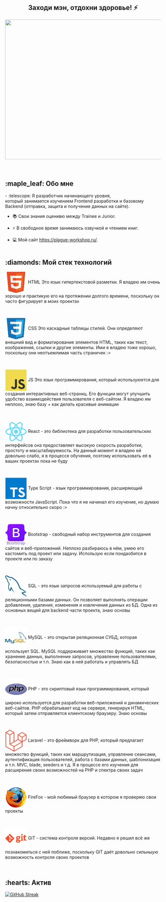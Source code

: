 <h2 align="center">Заходи мэн, отдохни здоровье! ⚡</h2>
<div id="header" align="center">
  <img src="https://cojo.ru/wp-content/uploads/2022/12/koster-1-1.webp" width="750" height="450"/> <!-- https://i.pinimg.com/originals/90/48/33/904833acff78df55bfb620a2114b96af.jpg    https://get.pxhere.com/photo/night-flame-fire-darkness-campfire-bonfire-geological-phenomenon-108694.jpg -->
</div>
<br><br>
<h2>:maple_leaf: Обо мне</h2>
<!-- <p>Я разработчик начинающего уровня. <br> Который занимается изучением Frontend разработки и базовому Backend (отправка, защита и получение данных на сайте).:hammer_and_wrench: </p> -->
- :telescope: Я разработчик начинающего уровня, <br> который занимается изучением Frontend разработки и базовому Backend (отправка, защита и получение данных на сайте). 

- :books: Свои знания оценивю между Trainee и Junior. 

- :zap: В свободное время занимаюсь озвучкой и чтением книг.

- :computer: Мой сайт https://plague-workshop.ru/.
<br><br>
<h2>:diamonds: Мой стек технологий</h2>
<div>
    <div>
        <p><img align="center" src="https://github.com/devicons/devicon/blob/master/icons/html5/html5-original.svg" width="70" height="70"/> HTML Это язык гипертекстовой разметки. Я владею им очень хорошо и практикую его на протяжении долгого времени, поскольку он часто фигурирует в  моих проектах</p>
    </div>
  <br>
    <div>
        <p><img align="center" src="https://github.com/devicons/devicon/blob/master/icons/css3/css3-original.svg" width="70" height="70"/> CSS Это каскадные таблицы стилей. Они определяют внешний вид и форматирование элементов HTML, таких как текст, изображения, ссылки и другие элементы. Ими я владею тоже хорошо, поскольку они неотъемлимая часть страничек :></p>
    </div>
  <br>
    <div>
        <p><img align="center" src="https://github.com/devicons/devicon/blob/master/icons/javascript/javascript-original.svg" width="70" height="70"/> JS Это язык программирования, который используюется для создания интерактивных веб-страниц. Его функции могут улучшить удобство взаимодействия пользователя с веб-сайтом. Я владею им неплохо, знаю базу + как делать красивые анимации</p>
    </div>
  <br>
    <div>
        <p><img align="center" src="https://github.com/devicons/devicon/blob/master/icons/react/react-original.svg" width="70" height="70"/> React - это библиотека для разработки пользовательских интерфейсов она предоставляет высокую скорость разработки, простоту и масштабируемость. На данный момент я владею ей довольно слабо, я в процессе обучения, поэтому использовать её в ваших проектах пока не буду </p>
    </div>
  <br>
    <div>
        <p><img align="center" src="https://github.com/devicons/devicon/blob/master/icons/typescript/typescript-original.svg" width="70" height="70"/> Type Script - язык программирования, расширяющий возможности JavaScript. Пока что я не начинал его изучение, но думаю начну относительно скоро :></p>
    </div>
  <br>
    <div>
        <p><img align="center" src="https://github.com/devicons/devicon/blob/master/icons/bootstrap/bootstrap-original-wordmark.svg" width="70" height="70"/> Bootstrap - cвободный набор инструментов для создания сайтов и веб-приложений. Неплохо разбираюсь в нём, умею его кастомить под проект или задачу. Использую если пондаобится в проекте или по заказу</p>
    </div>
  <br>
    <div>
        <p><img align="center" src="https://github.com/devicons/devicon/blob/master/icons/mysql/mysql-original.svg" width="70" height="70"/> SQL - это язык запросов используемый для работы с реляционными базами данных. Он позволяет выполнять операции добавления, удаления, изменения и извлечения данных из БД. Одна из основных вещей для backend части проекта, знаю основы</p>
    </div>
  <br>
    <div>
        <p><img align="center" src="https://github.com/devicons/devicon/blob/master/icons/mysql/mysql-original-wordmark.svg" width="70" height="70"/> MySQL - это открытая реляционная СУБД, которая использует SQL. MySQL поддерживает множество функций, таких как хранение данных, выполнение запросов, управление пользователями, безопасностью и т.п. Знаю как в ней работать и управлять БД</p>
    </div>
  <br>
    <div>
        <p><img align="center" src="https://github.com/devicons/devicon/blob/master/icons/php/php-original.svg" width="70" height="70"/> PHP - это скриптовый язык программирования, который широко используется для разработки веб-приложений и динамических веб-сайтов. PHP обрабатывает код на сервере, генерируя HTML, который затем отправляется клиентскому браузеру. Знаю основы</p>
    </div>
  <br>
    <div>
        <p><img align="center" src="https://github.com/devicons/devicon/blob/master/icons/laravel/laravel-original.svg" width="70" height="70"/> Laravel - это фреймворк для PHP, который предлагает множество функций, таких как маршрутизация, управление сеансами, аутентификация пользователей, работа с базами данных, шаблонизация и т.п. MVC, blade, seeders и т.д. Я в процессе его изучения для расширения своих возможностей на PHP и спектра своих задач</p>
    </div>
  <br>
    <div>
        <p><img align="center" src="https://github.com/devicons/devicon/blob/master/icons/firefox/firefox-original.svg" width="70" height="70"/> FireFox - мой любимый браузер в котором я проверяю свои проекты</p>
    </div>
  <br>
    <div>
        <p><img align="center" src="https://github.com/devicons/devicon/blob/master/icons/git/git-plain-wordmark.svg" width="70" height="70"/> GIT - система контроля версий. Недавно я решил всё же познакомиться с ней поближе, поскольку GIT даёт довольно сильныую возможность контроля своих проектов</p>
    </div>
</div>
<br>
<h2>:hearts: Актив</h2>

[![GitHub Streak](http://github-readme-streak-stats.herokuapp.com?user=Moonlight1z&theme=dark&background=000000)](https://git.io/streak-stats)

    


